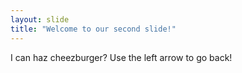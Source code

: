 ```yaml
---
layout: slide
title: "Welcome to our second slide!"
---
```

I can haz cheezburger?
Use the left arrow to go back!
